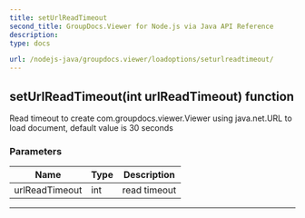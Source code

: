 ```yaml
---
title: setUrlReadTimeout
second_title: GroupDocs.Viewer for Node.js via Java API Reference
description: 
type: docs

url: /nodejs-java/groupdocs.viewer/loadoptions/seturlreadtimeout/
---
```


## setUrlReadTimeout(int urlReadTimeout)  function
Read timeout to create  com.groupdocs.viewer.Viewer using  java.net.URL to load document, default value is 30 seconds

### Parameters

| Name | Type | Description |
| --- | --- | --- |
| urlReadTimeout | int | read timeout |


---


